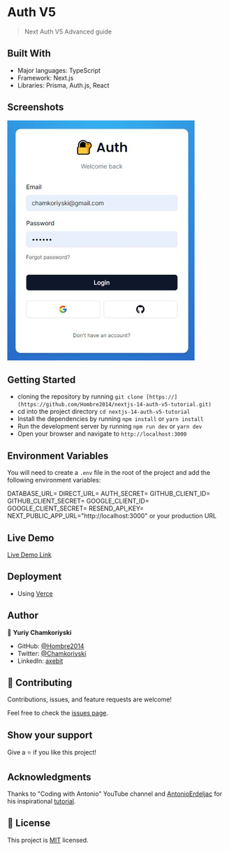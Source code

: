 # Auth V5

> Next Auth V5 Advanced guide

## Built With

- Major languages: TypeScript
- Framework: Next.js
- Libraries: Prisma, Auth.js, React

## Screenshots

![screenshot](./public/login.jpg)

## Getting Started

- cloning the repository by running `git clone [https://](https://github.com/Hombre2014/nextjs-14-auth-v5-tutorial.git)`
- cd into the project directory `cd nextjs-14-auth-v5-tutorial`
- Install the dependencies by running `npm install` or `yarn install`
- Run the development server by running `npm run dev` or `yarn dev`
- Open your browser and navigate to `http://localhost:3000`

## Environment Variables

You will need to create a `.env` file in the root of the project and add the following environment variables:

DATABASE_URL=
DIRECT_URL=
AUTH_SECRET=
GITHUB_CLIENT_ID=
GITHUB_CLIENT_SECRET=
GOOGLE_CLIENT_ID=
GOOGLE_CLIENT_SECRET=
RESEND_API_KEY=
NEXT_PUBLIC_APP_URL="http://localhost:3000" or your production URL

## Live Demo

[Live Demo Link](https://nextjs-14-auth-v5-tutorial.vercel.app/)

## Deployment

- Using [Verce](https://vercel.com)

## Author

👤 **Yuriy Chamkoriyski**

- GitHub: [@Hombre2014](https://github.com/Hombre2014)
- Twitter: [@Chamkoriyski](https://twitter.com/Chamkoriyski)
- LinkedIn: [axebit](https://linkedin.com/in/axebit)

## 🤝 Contributing

Contributions, issues, and feature requests are welcome!

Feel free to check the [issues page](https://github.com/Hombre/auth-v5/issues).

## Show your support

Give a ⭐️ if you like this project!

## Acknowledgments

Thanks to "Coding with Antonio" YouTube channel and [AntonioErdeljac](https://github.com/AntonioErdeljac) for his inspirational [tutorial](https://www.youtube.com/watch?v=1MTyCvS05V4&ab_channel=CodeWithAntonio).

## 📝 License

This project is [MIT](./license.md) licensed.
